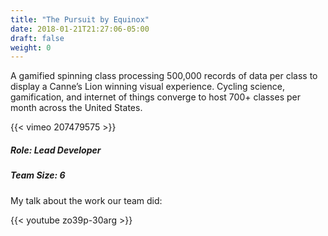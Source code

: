 ```yaml
---
title: "The Pursuit by Equinox"
date: 2018-01-21T21:27:06-05:00
draft: false
weight: 0
---
```


A gamified spinning class processing 500,000 records of data per class to display a Canne’s Lion winning visual experience. Cycling science, gamification, and internet of things converge to host 700+ classes per month across the United States.
<!--more-->

{{< vimeo 207479575 >}}

##### Role: Lead Developer
##### Team Size: 6

My talk about the work our team did:

{{< youtube zo39p-30arg >}}
